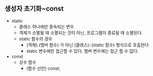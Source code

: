 ## 생성자 초기화~const

+ static 
  + 클래스 하나에만 종속되는 변수
  + 객체가 소멸될 때 소멸되는 것이 아닌, 프로그램이 종료될 때 소멸된다.
  + static 함수의 경우
    + (객체).(멤버 함수) 가 아닌 (클래스)::(static 함수) 형식으로 호출한다
    + static 변수에만 접근할 수 있다. 멤버 변수에는 접근 할 수 없다.
+ const
  + 상수 함수
    + (함수 선언) const;